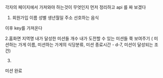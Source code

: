 각자의 페이지에서 가져와야 하는것이 무엇인지 먼저 정리하고 api 를 짜 보겠다

1. 회원가입
이름
성별
생년월일
주소
선호하는 음식

이후 key를 가져온다

2.홈화면
지역명
내가 달성한 미션들 개수
내가 도전할 수 있는 미션들 쭉 보여주기 (
    미션하는 가게 이름, 
    미션하는 가게의 식당분류,
    미션 종료시간 - d-7,
    미션이 달성되는 조건)


3.
미션 완료

